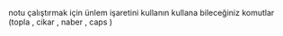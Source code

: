 notu çalıştırmak için ünlem işaretini kullanın kullana bileceğiniz komutlar (topla , cikar , naber , caps )
